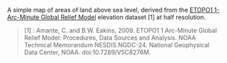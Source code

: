 A simple map of areas of land above sea level, derived from the [ETOPO1 1-Arc-Minute Global Relief Model](http://www.ngdc.noaa.gov/mgg/global/global.html) elevation dataset [1] at half resolution.

>[1] : Amante, C. and B.W. Eakins, 2009. ETOPO1 1 Arc-Minute Global Relief Model:
Procedures, Data Sources and Analysis. NOAA Technical Memorandum NESDIS NGDC-24.
National Geophysical Data Center, NOAA. doi:10.7289/V5C8276M.

